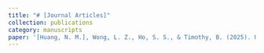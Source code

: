 ```yaml
---
title: "# [Journal Articles]"
collection: publications
category: manuscripts
paper: '[Huang, N. M.], Wong, L. Z., Ho, S. S., & Timothy, B. (2025). Understanding Challenges and Emotions of Informal Caregivers of General Older Adults and People With Alzheimer Disease and Related Dementia: Comparative Study. *Journal of medical Internet research*, *27*, e54847. https://doi.org/10.2196/54847'
---
```

